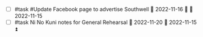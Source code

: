 - [ ] #task #Update Facebook page to advertise Southwell 📅 2022-11-16 🔼 🛫 2022-11-15 
- [ ] #task Ni No Kuni notes for General Rehearsal 📅 2022-11-20 🛫 2022-11-15 ⏫ 